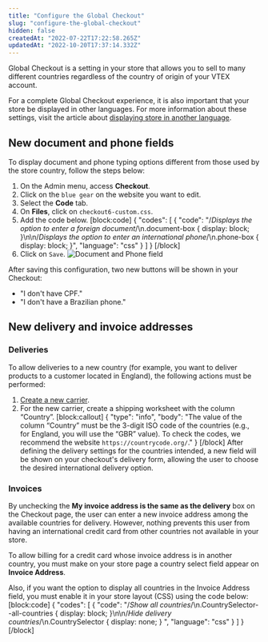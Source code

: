 ```yaml
---
title: "Configure the Global Checkout"
slug: "configure-the-global-checkout"
hidden: false
createdAt: "2022-07-22T17:22:58.265Z"
updatedAt: "2022-10-20T17:37:14.332Z"
---
```

Global Checkout is a setting in your store that allows you to sell to many different countries regardless of the country of origin of your VTEX account.

For a complete Global Checkout experience, it is also important that your store be displayed in other languages. For more information about these settings, visit the article about [displaying store in another language](https://help.vtex.com/en/tutorial/displaying-the-store-in-another-language).

## New document and phone fields

To display document and phone typing options different from those used by the store country, follow the steps below:

1. On the Admin menu, access **Checkout**.
2. Click on the `blue gear` on the website you want to edit.
3. Select the **Code** tab.
4. On **Files**, click on `checkout6-custom.css`.
5. Add the code below.
[block:code]
{
  "codes": [
    {
      "code": "/*Displays the option to enter a foreign document*/\n.document-box { display: block; }\n\n/*Displays the option to enter an international phone*/\n.phone-box { display: block; }",
      "language": "css"
    }
  ]
}
[/block]
6. Click on `Save`.
    ![Document and Phone field](https://cdn.jsdelivr.net/gh/vtexdocs/dev-portal-content@readme-docs/docs/guides/Checkout/features/dfc24b6-Document_and_Phone_field_32.png)

After saving this configuration, two new buttons will be shown in your Checkout:

- "I don't have CPF."
- "I don't have a Brazilian phone."

## New delivery and invoice addresses

### Deliveries

To allow deliveries to a new country (for example, you want to deliver products to a customer located in England), the following actions must be performed:

1. [Create a new carrier](https://help.vtex.com/en/tutorial/registering-a-carrier/).
2. For the new carrier, create a shipping worksheet with the column “Country”.
[block:callout]
{
  "type": "info",
  "body": "The value of the column “Country” must be the 3-digit ISO code of the countries (e.g., for England, you will use the “GBR” value). To check the codes, we recommend the website `https://countrycode.org/`."
}
[/block]
After defining the delivery settings for the countries intended, a new field will be shown on your checkout's delivery form, allowing the user to choose the desired international delivery option.

### Invoices

By unchecking the **My invoice address is the same as the delivery** box on the Checkout page, the user can enter a new invoice address among the available countries for delivery. However, nothing prevents this user from having an international credit card from other countries not available in your store.

To allow billing for a credit card whose invoice address is in another country, you must make on your store page a country select field appear on **Invoice Address**.

Also, if you want the option to display all countries in the Invoice Address field, you must enable it in your store layout (CSS) using the code below:
[block:code]
{
  "codes": [
    {
      "code": "/*Show all countries*/\n.CountrySelector--all-countries { display: block; }\n\n/*Hide delivery countries*/\n.CountrySelector { display: none; } ",
      "language": "css"
    }
  ]
}
[/block]
